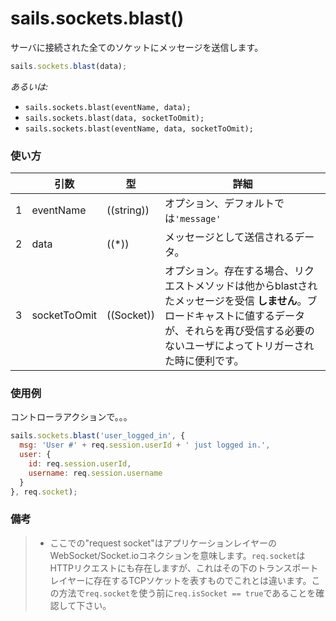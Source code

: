 # sails.sockets.blast()

サーバに接続された全てのソケットにメッセージを送信します。

```javascript
sails.sockets.blast(data);
```

_あるいは:_
+ `sails.sockets.blast(eventName, data);`
+ `sails.sockets.blast(data, socketToOmit);`
+ `sails.sockets.blast(eventName, data, socketToOmit);`



### 使い方

|   |          引数           | 型                | 詳細
| - | --------------------------- | ------------------- | -----------
| 1 |        eventName            | ((string))          | オプション、デフォルトでは`'message'`
| 2 |        data                 | ((*))               | メッセージとして送信されるデータ。
| 3 |        socketToOmit         | ((Socket))          | オプション。存在する場合、リクエストメソッドは他からblastされたメッセージを受信 **しません**。ブロードキャストに値するデータが、それらを再び受信する必要のないユーザによってトリガーされた時に便利です。 




### 使用例

コントローラアクションで。。。

```javascript
sails.sockets.blast('user_logged_in', {
  msg: 'User #' + req.session.userId + ' just logged in.',
  user: {
    id: req.session.userId,
    username: req.session.username
  }
}, req.socket);
```

### 備考
> + ここでの"request socket"はアプリケーションレイヤーのWebSocket/Socket.ioコネクションを意味します。`req.socket`はHTTPリクエストにも存在しますが、これはその下のトランスポートレイヤーに存在するTCPソケットを表すものでこれとは違います。この方法で`req.socket`を使う前に`req.isSocket == true`であることを確認して下さい。

<docmeta name="uniqueID" value="sailssocketsblast345475">
<docmeta name="displayName" value="sails.sockets.blast()">

